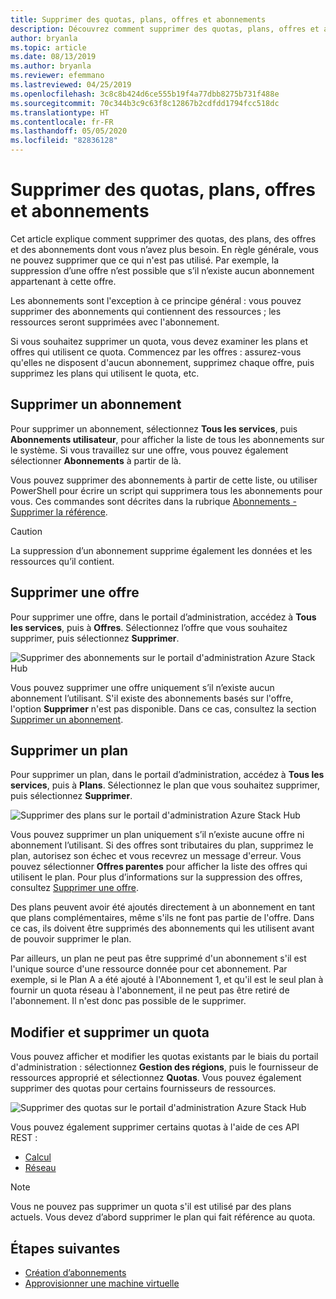 ```yaml
---
title: Supprimer des quotas, plans, offres et abonnements
description: Découvrez comment supprimer des quotas, plans, offres et abonnements Azure Stack Hub.
author: bryanla
ms.topic: article
ms.date: 08/13/2019
ms.author: bryanla
ms.reviewer: efemmano
ms.lastreviewed: 04/25/2019
ms.openlocfilehash: 3c8c8b424d6ce555b19f4a77dbb8275b731f488e
ms.sourcegitcommit: 70c344b3c9c63f8c12867b2cdfdd1794fcc518dc
ms.translationtype: HT
ms.contentlocale: fr-FR
ms.lasthandoff: 05/05/2020
ms.locfileid: "82836128"
---
```

# <a name="delete-quotas-plans-offers-and-subscriptions"></a>Supprimer des quotas, plans, offres et abonnements

Cet article explique comment supprimer des quotas, des plans, des offres et des abonnements dont vous n’avez plus besoin. En règle générale, vous ne pouvez supprimer que ce qui n'est pas utilisé. Par exemple, la suppression d’une offre n’est possible que s’il n’existe aucun abonnement appartenant à cette offre.

Les abonnements sont l'exception à ce principe général : vous pouvez supprimer des abonnements qui contiennent des ressources ; les ressources seront supprimées avec l'abonnement.

Si vous souhaitez supprimer un quota, vous devez examiner les plans et offres qui utilisent ce quota. Commencez par les offres : assurez-vous qu'elles ne disposent d'aucun abonnement, supprimez chaque offre, puis supprimez les plans qui utilisent le quota, etc.

## <a name="delete-a-subscription"></a>Supprimer un abonnement

Pour supprimer un abonnement, sélectionnez **Tous les services**, puis **Abonnements utilisateur**, pour afficher la liste de tous les abonnements sur le système. Si vous travaillez sur une offre, vous pouvez également sélectionner **Abonnements** à partir de là.

Vous pouvez supprimer des abonnements à partir de cette liste, ou utiliser PowerShell pour écrire un script qui supprimera tous les abonnements pour vous. Ces commandes sont décrites dans la rubrique [Abonnements - Supprimer la référence](/rest/api/azurestack/subscriptions/delete).

> [!CAUTION]
> La suppression d’un abonnement supprime également les données et les ressources qu’il contient.

## <a name="delete-an-offer"></a>Supprimer une offre

Pour supprimer une offre, dans le portail d’administration, accédez à **Tous les services**, puis à **Offres**. Sélectionnez l’offre que vous souhaitez supprimer, puis sélectionnez **Supprimer**.

![Supprimer des abonnements sur le portail d'administration Azure Stack Hub](media/azure-stack-delete-offer/delsub1.png)

Vous pouvez supprimer une offre uniquement s’il n’existe aucun abonnement l’utilisant. S'il existe des abonnements basés sur l'offre, l'option **Supprimer** n'est pas disponible. Dans ce cas, consultez la section [Supprimer un abonnement](#delete-a-subscription).

## <a name="delete-a-plan"></a>Supprimer un plan

Pour supprimer un plan, dans le portail d’administration, accédez à **Tous les services**, puis à **Plans**. Sélectionnez le plan que vous souhaitez supprimer, puis sélectionnez **Supprimer**.

![Supprimer des plans sur le portail d'administration Azure Stack Hub](media/azure-stack-delete-offer/delsub2.png)

Vous pouvez supprimer un plan uniquement s’il n’existe aucune offre ni abonnement l’utilisant. Si des offres sont tributaires du plan, supprimez le plan, autorisez son échec et vous recevrez un message d'erreur. Vous pouvez sélectionner **Offres parentes** pour afficher la liste des offres qui utilisent le plan. Pour plus d’informations sur la suppression des offres, consultez [Supprimer une offre](#delete-an-offer).

Des plans peuvent avoir été ajoutés directement à un abonnement en tant que plans complémentaires, même s'ils ne font pas partie de l'offre. Dans ce cas, ils doivent être supprimés des abonnements qui les utilisent avant de pouvoir supprimer le plan.

Par ailleurs, un plan ne peut pas être supprimé d'un abonnement s'il est l'unique source d'une ressource donnée pour cet abonnement. Par exemple, si le Plan A a été ajouté à l'Abonnement 1, et qu'il est le seul plan à fournir un quota réseau à l'abonnement, il ne peut pas être retiré de l'abonnement. Il n'est donc pas possible de le supprimer.

## <a name="edit-and-delete-a-quota"></a>Modifier et supprimer un quota

Vous pouvez afficher et modifier les quotas existants par le biais du portail d'administration : sélectionnez **Gestion des régions**, puis le fournisseur de ressources approprié et sélectionnez **Quotas**. Vous pouvez également supprimer des quotas pour certains fournisseurs de ressources.

![Supprimer des quotas sur le portail d'administration Azure Stack Hub](media/azure-stack-delete-offer/delsub3.png)

Vous pouvez également supprimer certains quotas à l'aide de ces API REST :

- [Calcul](/rest/api/azurestack/quotas%20(compute)/delete)
- [Réseau](/rest/api/azurestack/quotas%20(network)/delete)

> [!NOTE]
> Vous ne pouvez pas supprimer un quota s'il est utilisé par des plans actuels. Vous devez d’abord supprimer le plan qui fait référence au quota.

## <a name="next-steps"></a>Étapes suivantes

- [Création d’abonnements](azure-stack-subscribe-plan-provision-vm.md)
- [Approvisionner une machine virtuelle](../user/azure-stack-create-vm-template.md)
